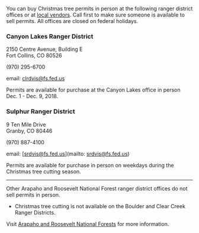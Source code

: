 You can buy Christmas tree permits in person at the following ranger district offices or 
at [local vendors](https://www.fs.usda.gov/detail/arp/passes-permits/?cid=stelprdb5163516). 
Call first to make sure someone is available to sell permits. 
All offices are closed on federal holidays.

### Canyon Lakes Ranger District
2150 Centre Avenue, Building E  
Fort Collins, CO 80526

(970) 295-6700

email: [clrdvis@fs.fed.us](mailto:clrdvis@fs.fed.us)

Permits are available for purchase at the Canyon Lakes office in person Dec. 1 - Dec. 9, 2018.

### Sulphur Ranger District
9 Ten Mile Drive   
Granby, CO 80446

(970) 887-4100

email: [srdvis@fs.fed.us](mailto: srdvis@fs.fed.us)

Permits are available for purchase in person on weekdays during the Christmas tree cutting season.

***

Other Arapaho and Roosevelt National Forest ranger district offices do not sell permits in person.

* Christmas tree cutting is not available on the Boulder and Clear Creek Ranger Districts.

Visit [Arapaho and Roosevelt National Forests](https://www.fs.usda.gov/main/arp) for more information.
